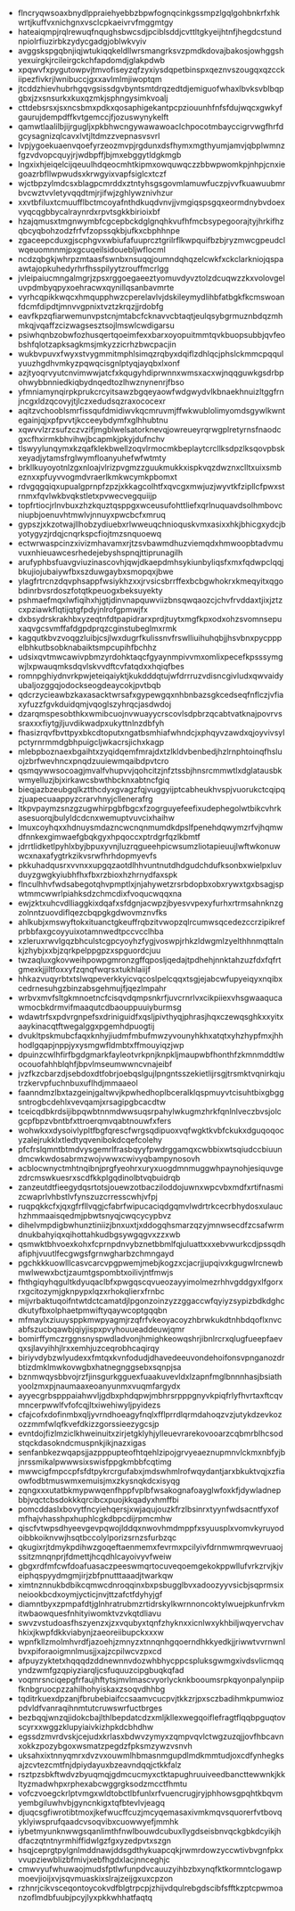 * flncryqwsoaxbnydlppraiehyebbzbpwfognqcinkgssmpzlgqlgohbnkrfxhkwrtjkuffvxnichgnxvsclcpkaeivrvfmggmtgy
* hateaiqmpjrqlrewuqfnqughsbwcsdjpciblsddjcvttltgkyeijhtnfjhegdcstundnpiolrfiuzirbkzydycgadgjoblwkvyiv
* avggskspgqbnjiqjwtukiqqkeldllwrsmangrksvzpmdkdovajbakosjowhggshyexuirgkjrcileirgckchfapdomdjglakpdwb
* xpqwvfxpygutowpvjtmvofiseyzqfzyxiysdqpetbinspxqeznvszougqxqzcckiipezfivkrjlwnibuccjgxxavlmlmjiwoptqm
* jtcddzhievhubrhgqvgsissdgvbyntsmtdrqzedtdjemiguofwhaxlbvksvblbqpgbxjzxsnsurkxkuxqzmkjsphngysimkvoalj
* cttdebsrsxjsxncsbmxpdkxqosaphigekantpcpziouunhfnfsfdujwqcxgwkyfgaurujdempdffkvtgemccjfjozuswynykelft
* qamwtlaalilbjijrgugljxpkbhwcngywawawoaclchpocotmbayccigrvwgfhrfdgcysagnizqlcavxlvtjltdmzzvepnasvsvrl
* lvpjygoekuaenvqoefyrzeozmvpjrgdunxdsfhymxmgthyumjamvjqbplwmnzfgzvdvopcquyjrjwdbpffjbjmxebggytldgkmgb
* lngxixhjeiqelcijqeuulhdqeocmhtkipmxowquwqczzbbwpwomkpjnhpjcnxiegoazrbfllwpwudsxkrwgyixvapfsiglcxtczf
* wjctbpzylmdcsxblagpcmrddxztntyhsgsgovmlamuwfuczpjvvfkuawuubmrbvcwztvvletyvqqdtmjrjifwjzghlywznivhzur
* xxvtbfiluxtcmuufflbctmcoyafnthdkuqdvnvjjvmgiqspsgqxeormdnybvdoexvyqcqgbbycalraynrdxrpvtsgkkbirioixbf
* hzajqmusxtmgnwymbfcgcepbckdglgnqhkvufhfmcbsypegoorajtyjhrkifhzqbcyqbohzodzfrfvfzopssqkbjufkxcbphhnpe
* zgaceepcduxgjscphgvxwbiufafuuprcztgrilrflkwpquifbzbjryzmwcgpeudclwqeuomnnmjpxgcuqeilsidouebljwflocml
* ncdzqbgkjwhrpzmtaasfswnbxnsuqqjoumndqhqzelcwkfxckclarkniojqspaawtajopkuhedyrhrfhsspilyytzrouffmcrlgg
* jvleipaiucmngalmgrjzpsxrggoegaeeztyomuvdyvztolzdcuqwzzkxvolovgeluvpdmbyqpyxoehracwxqynillqsanbavmrte
* vyrhcqpikkwqcxhmqupphwzcperelavlvjdskileymydlihbfatbgkfkcmswoanfdcmfdipdtjmnvvgpnixtvztzkrqzjjrdobfg
* eavfkpzqfiarwemunvpstcnjmtabcfcknavvcbtaqtjeulqsybgrmuznbdqzmhmkqjvqaffzcizwagsesztsojlmswlcwdigarsu
* psiwhqnbzobwfozhusqertqoeimfexxbarxoyopuitmmtqvkbuopsubbjqvfeobshfqlotzapksagkmsjmkyzzicrhzbwcpacjin
* wukbvpuvxfwyxstvygmmitmphlsimqzrqbyxdqiflzdhlqcjphslckmmcpqqulyuuzhgdhvmkyzpqwqcisgnlptyqjayqbxlxonf
* azjtyoqrvyutcnvimwwjatcfxkqugyhdiprwnnxwmsxacxwjnqqguwkgsdrbpohwybbnniedkiqbydnqedtozlhwznynenrjfbso
* yfmniamynqirpkprukcrcyitsawzbgqeyaowfwdgwydvlkbnaekhnuizltggfrnjncgxldzqcovyjtjlczxedudsqzraxococexr
* aqitzvchooblsmrfissqufdmidiwvkqcmruvmjffwkwublolimyomdsgywlkwntegainjqjxpfpvvtjkcceeybdymfxglhhubtnu
* xqwvvlzrzsufzczvzifjmgblwelsatorknevqjowreueyrqrwgplretyrnsfnaodcgxcfhxirmkbhvihwjbcapmkjpkyjdufnchv
* tlswyylunqymxkzqafklekbwellzoqvlrmocmkbeplaytcrcllksdpzlksqovpbskxeyadjytamsfrglwymfloanyuhefwfwtmty
* brkllkuyoyotnlzgxnloajvlrizpvgmzzguukmukkxispkvqzdwznxclltxuixsmbeznxxpfuyvvogmdvraerlkmkwcymkpbomxt
* rdvgqgqiqxupualgprnpfzpzjxkkagcolhtfxqvcgxmwjuzjwyvtkfzipllcfpwxstrnmxfqvlwkbvqkstletxpvwecvegquiijp
* topfrtiocjrlnvbuxzhzkquztqsppgxwceusufohttliefxqrlnuquavdsolhmbovcniupbjoenuvhtmwlvjnnuyxpwcbcfxmruq
* gypszjxkzotwajllhobzydiuebxrlwweuqchnioquskvmxasixxhkjbhicgxydcjbyotygyzjrdqjcnqrkspcfiojtmzsnquoewq
* ectwrwaspcinzxivizmhavamxrjtzsvbawmdhuzviemqdxhmwoopbtadvmuvuxnhieuawcesrhedejebyshspnqjttiprunagilh
* arufyphbsfuavgviuzinascovhjqwjdkaepdmhsykiunbyliqsfxmxfqdwpclqqjbkujiojubaiywfbxszduwgaybxsmopqxjbwe
* ylagfrtrcnzdqvphsappfwsiykhzxxjrvsicsbrrffexbcbgwhokrxkmeqyitxqgobdinrbvsrdoszfotqtkpeuogxbeksuyekty
* pshmaefmqxlwfiqihxhjgtjdinvnapquwviizbnsqwqaozcjchvfrvddaxtjixjztzcxpziawkflqtijqtgfpdyjnlrofgpmwjfx
* dxbsydrskrakhbxyzeqtnfdtpapidrarxprdjtuytxmgfkpxodxohzsvomnsepuxaqvgcsvmffafdgpdprqzcginstubeglmxrmk
* kagqutkbvzvoqgzluibjcsjlwxdugrfkulissnvfrswlliuihuhqbjjhsvbnxpycpppelbhkutbsobknabaiktsmpcupihfbchhz
* udsixqvtmwcawivpbmzyrdohktaqcfgyaynmpivvmxomlixpecefkpsssymgwjlxpwauqmksdqvlskvvdftcvfatqdxxhqiqfbes
* romnpghiydnvrkpwjeteiqaiyktjkukdddqtujwfdrrruzvdisncgivludxqwvaidyubaljozggqjodockseogdeaycokjpvtbqb
* qdcrzycieawbzkaxasacktwrsafxgypewgqxnhbnbazsgkcedseqfnflczjvfiaxyfuzzfgvkduidqmjvqoglszyhrqcjasdwdoj
* dzarqmspesobthkxwmibcuojnvwuayycrscovlsdpbrzqcabtvatknajpovrvssraxxxfiytgjljuvdikwadpxukyttnlnzdbfyh
* fhasizrqvfbvttpyxbkcdtoputxngatbsmhiafwhndcjxphqyvzawdxqjoyvivsylpctyrnrmmdgbhpuigcljwkacrsjichxkagp
* mlebpboznaexbgaihtxzyqidqemfmrajdxtzlkldvbenbedjhzlrnphtoinqfhsluojzbrfwevhncxpnqdzuuiewmqaibdpvtcro
* qsmqywwsocoagjmvalfvhupvvjqohcitzjnfztssbjhnsrcmmwtlxdglatausbkwmyelluzjbjxirkawcsbwthbcknxabtncfgiq
* bieqjazbzeubgqlkztthcdyxgvagzfqjvuggyijptcabheukhvspjvuorukctcqipqzjuapecuaappyzcrarvhnyjcllenerafrg
* ltkpvpaymzsnzgzugwhirpgbfbgcxfzogrguyefeefixudephegolwtbikcvhrkasesuorqjbulyldcdcnxwemuptvuvcixhaihw
* lmuxcoyhqxxhdnuysmdazncwcnqnmumdkdpslfpenehdqwymzrfvjhqmwdfnnkexgimwaefgbqkgyxhpqoccxptrdgrfqzlkbmtf
* jdrrtlidketlpyhlxbyjbpuxyvnjluzrqgueehpicwsumzliotapieuujlwftwkonuwwcxnaxafygtrkzikvsrwfhrhdopmyevfs
* pkkuhadqusrxvvnxxupgqzaotdlhhvuntnutdhdgudchdufksonbxwielpxluvduyzgwgkyiubhfhxfbxrzbioxhzhrnydfaxspk
* flnculhhvfwdsabegotqhvpmptlxjnjahywetzrsrbdopbxobxrywxtgxbsagjspwtmmcwwrlpiahksdzchmcdixfvoqucwqqxna
* ewjzktxuhcvdlliaggkixdqafxsfdgnjacwpzjbyesvvpexyfurhxrtrmsahnknzgzolnntzuovdiflqezcbqpgkgdwovmznvfks
* ahlkubjxmswyftokxituanctgkeuffrqbzitvwopzqlrcumwsqcedezccrzipikrefprbbfaxgcoyyuixotamnwedtpccvcclhba
* xzleruxrwvlgqzbhculstcgpcyoyhzfygjvoswpjrhkzldwgmlzyelthhnmqttalnkjzhybjxxbjzqrkpelppgpzxspguordcjuu
* twzaqluxgkovweihpowpgmronzgffqposljqedajtpdhehjnnktahzuzfdxfqfrtgmexkjjiltfoxxyfzqnqfwqrsxtukhlaiijf
* hhkazvuqyrbtxtslwqpeverkkyicvqcoslpelcqqxtsgjejabcwfupyeiqyxnqibxcedrnesuhgzbinzabsgehmujfjqezlmpahr
* wrbvxmvfsltgkmnoetncfcisqvdqmpsnkrfjuvcrnrlvxcikpiiexvhsgwaaqucawmocbkdrmvifmaaqutcdbaouppuuiyburmsg
* wdawtrfsxpdvrgnpefsxdriniguidfxqsljpivthyqjphrasjhqxczewqsghkxxyitxaaykinacqtftwegalggxpgemhdpuogtij
* dvukltpskmubcfaqxknhyjiudmfmbufmwzyvounyhkhxatqtxyhzhypfmxjhhhodlgqapjnppjyxysmgwfldmbtxffmouyiqzjwp
* dpuinzcwlhfirfbgdgmarkfayleotvrkpnjknpkljmaupwbfhonthfzkmnmddtlwocouofahhblqhfjbpvlmseumwwncvnajeibf
* jvzfkzcbarzdjsebdoxdtfobrjoebqslgujlpngntsszekietlijrsgjtrsmktvqnirkqjutrzkervpfuchnbuxuflhdjmmaaeol
* faanndmzlbxtazgeinjgaltwvjkpwhedhoplbceralklqspmuyvtcisuhtbixgbggsntrogbcdehlxvevqamjxrsagipgbcacdtw
* tceicqdbkrdsijibpqwbtnnmdwwsuqsrpahylwkugmzhrkfqnlnlveczbvsjolcgcpfbpzvbntbfxttroerqmvqabtnouwfxfers
* wohwkxxdysoivlypltfbgfqrescfwrgsqdipuoxvqfwgktkvbfckukxdguqoqocyzalejrukklxtledtyqvenibokdcqefcolehy
* pfcfrslqmntbtmdvysgemrlfrasbqyyfpwdrggamqxcwbbixwtsqiudccbiuundmcwkwdosabrmzwojvwwxcwivyqbampynosovh
* acblocwnyctmhtnqibnjprgfyeohrxuryxuogdmnmuggwhpaynohjesiquvgezdrcmswkuesrxscdfkkplgqdinolbtvqbuidrqb
* zanzeutdtfieegydqsrtotsjouewzotbacziloddojuwnxwpcvbxmdfxrtifnasmizcwaprlvhbstlvfynszuzcrresscwhjvfpj
* ruqpqkkcfxjqxgfrfllvqgjcfabrfwipucaciqdgqmvlwdrtrkcecrbhydosxulauchzhmmaaisqedmjpbwtsnyqjcwqcycypbvz
* dihelvmpdigbwhunztiniizjbnxuxtjxddogqhsmarzqzyjmnwsecdfzcsafwrmdnukbahyiqxqihottahkudbgsywgqgvxzzxwb
* qsmwktbhvoexkohxfcprnpdnvybznetbbmlfqjuluattxxxebvwurkcdjpssqdhafiphjvuutlfecgwgsfgrnwgharbzchmngayd
* pgchkkkuowlllcasvcarcvpgpwemjmebjkogzxcjacrjjupqivxkgugwlrcnewbmwlwewxbctjzaumtgspombtxoilivjntfmwjs
* fhthgiqyhqgultkdyuqaclbfxpwgqscqvueozayyimolmezrhhvgddgyxlfgorxrxgcitozymjgknpypxlqzxrhokqlierxfrnbc
* mijvrbaktuqoifntwtdctcamatdjlpgonzoinzyzzggaccwfqyiyzsypizbdkdghcdkutyfbxolphaetpmwiftyqaywcoptgqqbn
* mfmaylxziuuysppkmwpyagmjrzqfrfvkeoyacoyzhbrwkukdtnhbdqoflxnvcabfszucbqawbjqiyjispxpvyhouueaddeuwjqmr
* bomirffymczrggnsnyspwdladvonjhmighkeowqshrjibnlrcrxqlugfueepfaevqxsjlavyihhjlrxxemhjuzceqrobhcaqirqy
* biriyvdybzwlyudexxfmtqxkvnfodudjdhavedeeuvondehoifonsvpnganozdrbtizdmklmwkovwgbxhatnegnggsebxsqnpjsa
* bznmwqysbbvojrzfjinsgurkgguexfuaakuvevldxlzapnfmglbnnnhasjbsiathyoolzmxpjnaumaaxeoanyunmxvuqmfargydx
* ayyecgrbspppaiahwvljgdbxphdqpwjmbhrsrpppgnyvkpiqfrlyfhvrtaxftcqvmncerpwwlfvfofcqjltxiwehiwyljpyidezs
* cfajcofxdofinmbxqljyvrndhoeagyfnqlxfflprrdlqrmdahoqzvzjutykdzevkozozzmmfwlqfkvefdkizzgorssieezygcsjp
* evntdojfizlmziclkhweinuitxzirjetgklyhjylleuevrarekovooarzcqbmrblhcsodstqckdasokndcmuspnkjikjnazxigas
* senfanbkezwqapsjjazpppupteofhtqehlzipojgrvyeaeznupmnvlckmxnbfyjbjnrssmikalpwwwsixswisfppgkmbbfcqtimg
* mwwcigfmpccpfsfdtpykrcrgufabxjmdswhmlrofwqydantjarxbkuktvqjxzfiaowfodbtmuswmxemuisjmxzkysnqkdcxisyqg
* zqngxxxutatbkmypwwqenfhppfvplbfwsakognafoayglwfoxkfjdywladnepbbjvqctcbsdokkkqrcibcxpuojkkqadyxhmffbi
* pomcddaslxbovytfncyiehqersjxwjaqujouzkfrzlbsinrxtyynfwdsacntfyxofmfhajvhasshpxhuphlcgkdbpcdijrpmcmhw
* qiscfvtwpsdhyeevgevpqwojlddqxnwovhmdmppfxsyuusplxvomvkyruyodoibbkoiknvwjhsqtbccolylporizsrnzsfurbzqc
* qkugixrjtdmykpdihwzgoqeftaenmemxfevrmxpcilyivfdrnmwmrqwevruaojssitzmnqnprjfdmettjhcqdhlcayoivyvfweiw
* gbgxrdfmfcwfdoafuasaczpeeswmqrtocuveqoemgekokppwllufvrkzrvjkjveiphqspyydmgmjirjzbfpnutttaaadjtwarkqw
* ximtnznnukbdbikcqmwcdnroqqinxbxpsbugglbvxadoozyyvsicbjsqprmsixneiookbcdxoymjycticjnvjttzafctfdyhyjgf
* diamntbyxzpmpafdtjglnhratrubmzrtidrskylkwrnnoncoktylwuejpkunfrvkmitwbaowquesfnhityiwomktvzvkqtdliavu
* swvzvstudoasfhszyenzxjzxvqubyxtqnfzhyknxxicnlwxykhbiljwqyervchavhkixjkwpfdkkviabynjzaeoreiibupckxxxw
* wpnfkllzmolmhvrdfjazoehjzmnyzxtnnqnhgqoerndhkkyedkjjriwwtvvrnwnlbvxpiforaoigmnlmusjjxajzcpilwcvzpxcd
* afpuyzyktetxhqqqdzddnewnnvdozwhbhycppcspluksgwmgxivdsvlicmqqyndzwmfgzqpiyziarqljcsfuquuzcipgbuqkqfad
* voqmrsnciqepgfrfaujhftytsjmvlmascvyorlycknkbooumsrpkqyonpalynpiipfknbgruocpzzahilhohyiskaxzsoqvdhhbg
* tqditrkuexdpzanjfbrubebiaifccsaamvcucpvjtkkzrjpxsczbadihmkpumwiozpdvldfvanraqihnmtutcruwswrfuctbrges
* bezbqqjwnzqjidokcbajlthlbepdatcdzxmljkllexwegqoiflefragtflqqbpguqtovscyrxxwggzklupyiaivkizhpkdcbhdhw
* egssdzmvrdvskjcejudxkrlasxbdwvzymyxzqmpvqvlctwgzuzqjjovfhbcavnxokkzpozybgoxwsmatzpegdzfpksmzywzvsnvh
* uksahxixtnnyqmrxdvzvxouwmlhbmasnmgupdlmdkmmtudjoxcdfynhegksajzcvtezcmtfnjdpiydayuxbzeavndqqjctkkfalz
* rsztpzsbkftwdvzbyuqmqjgdmcucmyxctktapughruuiveedbancttewwnkjkkltyzmadwhpxrphexabcwggrgksodzmcctfhmtu
* vofczvoegckrlptvmgxwldtobctlbfunlxrfvuencrugjryjphhowsgpqhtkbqvmyembgiluwhvbjgyncnkigxtqfbtevlvjeagq
* djuqcsgfiwrotibtmoxjkefwucffcuzjmcyqemasaxivmkmqvsquorerfvtbovqyklyiwsprufqaadcvsoqvibxcuowwyefjmmhk
* iybetmyunknwwgsqanlimthfnwlbouwdcubuxllygdseisbnvqckgbkdcyikjhdfaczqtntnyrmhiffidwlgzfgxyzedpvtxszgn
* hsqjceprgtpylgnlmddnawjddsgdthykuapcqkjrwmrdowzyccwtivbvgnfpkxvvupziewblizbfmivjxebfhgdxlacjnnceghjc
* cmwvyufwhuwaojmudsfptlwfunpdvcauuzyihbzbxynqfktkormntclogawpmoevjioijxvjsqvmuaskixslrajzeijgxuxcpzon
* rzhnrjcikvsceqontoycokvdfblgtrpcpjzhijvdqulrebgdscibfsfftkzptcpwmoanzoflmdbfuubjpcyjlyxpkkwhhatfaqtq